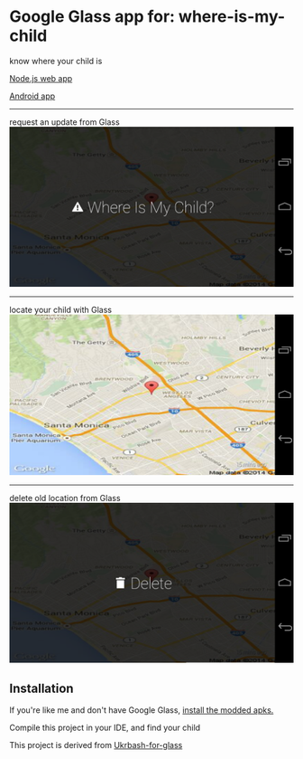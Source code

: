 Google Glass app for: where-is-my-child
=============
 
know where your child is

[Node.js web app](https://github.com/cooltoast/internet-where-is-my-child)

[Android app](https://github.com/cooltoast/where-is-my-child)

***
request an update from Glass
![](https://github.com/cooltoast/glass-where-is-my-child/blob/master/whereismychild1.png "request an update")
***
locate your child with Glass
![](https://github.com/cooltoast/glass-where-is-my-child/blob/master/whereismychild3.png "locate your child")
***
delete old location from Glass
![](https://github.com/cooltoast/glass-where-is-my-child/blob/master/whereismychild2.png "delete old location")

Installation
---
If you're like me and don't have Google Glass, [install the modded apks.](https://github.com/cooltoast/GoogleGlass#installation)

Compile this project in your IDE, and find your child

This project is derived from [Ukrbash-for-glass](https://github.com/pif/ukrbash-for-glass)
